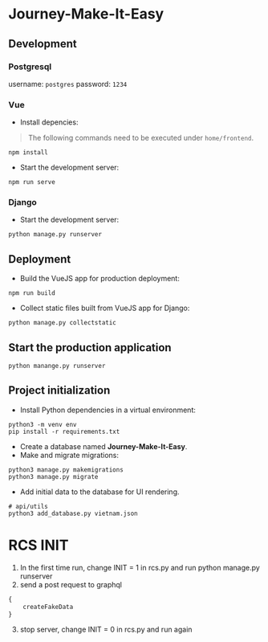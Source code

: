 # Journey-Make-It-Easy

## Development
### Postgresql
username: `postgres`
password: `1234`

### Vue
- Install depencies:  
> The following commands need to be executed under `home/frontend`.  

```
npm install
```

- Start the development server:
```
npm run serve
```

### Django
- Start the development server:
```
python manage.py runserver
```

## Deployment
- Build the VueJS app for production deployment:
```
npm run build
```

- Collect static files built from VueJS app for Django:
```
python manage.py collectstatic
```

## Start the production application
```
python manange.py runserver
```

## Project initialization
- Install Python dependencies in a virtual environment:
```
python3 -m venv env
pip install -r requirements.txt
```

- Create a database named **Journey-Make-It-Easy**.
- Make and migrate migrations:
```
python3 manage.py makemigrations
python3 manage.py migrate
```

- Add initial data to the database for UI rendering.
```
# api/utils
python3 add_database.py vietnam.json
```

# RCS INIT

1) In the first time run, change INIT = 1 in rcs.py and run python manage.py runserver
2)  send a post request to graphql
```graphql
{
    createFakeData
}
```
3) stop server, change INIT = 0 in rcs.py and run again